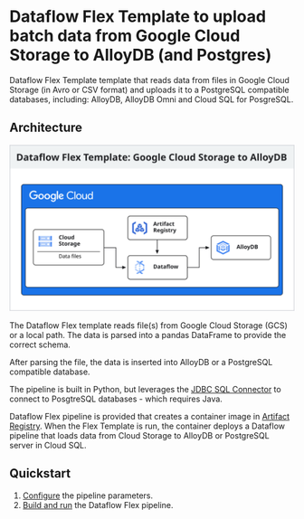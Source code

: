 # Dataflow Flex Template to upload batch data from Google Cloud Storage to AlloyDB (and Postgres)

Dataflow Flex Template template that reads data from files in Google Cloud
Storage (in Avro or CSV format) and uploads it to a PostgreSQL compatible
databases, including: AlloyDB, AlloyDB Omni and Cloud SQL for PosgreSQL.

## Architecture

![Reference architecture](./architecture.svg)

The Dataflow Flex template reads file(s) from Google Cloud Storage (GCS) or a
local path. The data is parsed into a pandas DataFrame to provide the correct
schema.

After parsing the file, the data is inserted into AlloyDB or a PostgreSQL
compatible database.

The pipeline is built in Python, but leverages the
[JDBC SQL Connector](https://nightlies.apache.org/flink/flink-docs-master/docs/connectors/table/jdbc/)
to connect to PosgtreSQL databases - which requires Java.

Dataflow Flex pipeline is provided that creates a container image in
[Artifact Registry](https://cloud.google.com/artifact-registry). When the Flex
Template is run, the container deploys a Dataflow pipeline that loads data from
Cloud Storage to AlloyDB or PostgreSQL server in Cloud SQL.

## Quickstart

1.  [Configure](./configuration.md) the pipeline parameters.
1.  [Build and run](./build_and_run_pipeline.md) the Dataflow Flex pipeline.
